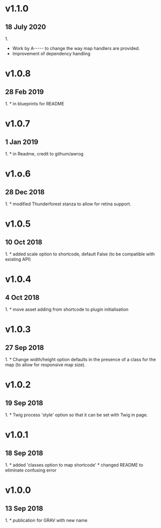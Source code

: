 
# v1.1.0
## 18 July 2020
1.[](#Enhancement)
   * Work by A----- to change the way map handlers are provided.
   * Improvement of dependency handling
   
# v1.0.8
## 28 Feb 2019
1.[](#typo)
    * in blueprints for README

# v1.0.7
## 1 Jan 2019
1.[](#typo)
    * in Readme, credit to githum/awrog

# v1.o.6
## 28 Dec 2018
1.[](#enhancement)
    * modified Thunderforest stanza to allow for retina support.

# v1.0.5
## 10 Oct 2018
1.[](#enhancement)
    * added scale option to shortcode, default False (to be compatible with existing API)

# v1.0.4
## 4 Oct 2018
1.[](#update)
    * move asset adding from shortcode to plugin initialisation

# v1.0.3
## 27 Sep 2018
1.[](#update)
    * Change width/height option defaults in the presence of a class for the map (to allow for responsive map size).

# v1.0.2
## 19 Sep 2018
1.[](#update)
    * Twig process 'style' option so that it can be set with Twig in page.

# v1.0.1
## 18 Sep 2018
1.[](#update)
    * added 'classes option to map shortcode'
    * changed README to eliminate confusing error

# v1.0.0
## 13 Sep 2018
1.[](#initial)
    * publication for GRAV with new name
